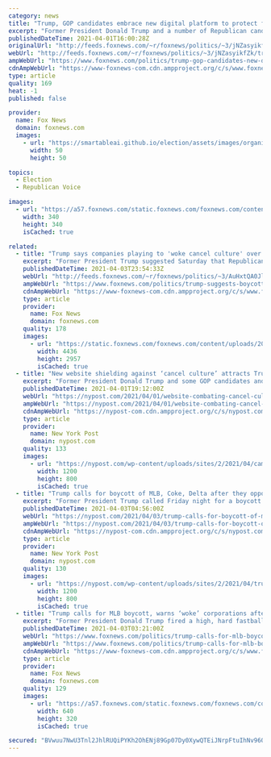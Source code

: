 ```yaml
---
category: news
title: "Trump, GOP candidates embrace new digital platform to protect from 'cancel culture'"
excerpt: "Former President Donald Trump and a number of Republican candidates and organizations are now using Campaign Nucleus, a platform created by former Trump campaign manager Brad Parscale and his team, to \"protect\" conservatives against \"cancel culture,\" Fox News has learned."
publishedDateTime: 2021-04-01T16:00:28Z
originalUrl: "http://feeds.foxnews.com/~r/foxnews/politics/~3/jNZasyikfZk/trump-gop-candidates-new-digital-platform-cancel-culture"
webUrl: "http://feeds.foxnews.com/~r/foxnews/politics/~3/jNZasyikfZk/trump-gop-candidates-new-digital-platform-cancel-culture"
ampWebUrl: "https://www.foxnews.com/politics/trump-gop-candidates-new-digital-platform-cancel-culture.amp"
cdnAmpWebUrl: "https://www-foxnews-com.cdn.ampproject.org/c/s/www.foxnews.com/politics/trump-gop-candidates-new-digital-platform-cancel-culture.amp"
type: article
quality: 169
heat: -1
published: false

provider:
  name: Fox News
  domain: foxnews.com
  images:
    - url: "https://smartableai.github.io/election/assets/images/organizations/foxnews.com-50x50.jpg"
      width: 50
      height: 50

topics:
  - Election
  - Republican Voice

images:
  - url: "https://a57.foxnews.com/static.foxnews.com/foxnews.com/content/uploads/2020/10/340/340/brooke-singman-headshot.jpg?ve=1&tl=1"
    width: 340
    height: 340
    isCached: true

related:
  - title: "Trump says companies playing to 'woke cancel culture' over Ga. election bill, calls for boycott"
    excerpt: "Former President Trump suggested Saturday that Republicans take a page out of what he sees as Democrats' playbook by boycotting the major businesses that have condemned Georgia's new election reform. "
    publishedDateTime: 2021-04-03T23:54:33Z
    webUrl: "http://feeds.foxnews.com/~r/foxnews/politics/~3/AuHxtQA0JlU/trump-suggests-boycotting-ga-businesses-that-condemn-new-voting-law-we-can-play-the-game-better-than-them"
    ampWebUrl: "https://www.foxnews.com/politics/trump-suggests-boycotting-ga-businesses-that-condemn-new-voting-law-we-can-play-the-game-better-than-them.amp"
    cdnAmpWebUrl: "https://www-foxnews-com.cdn.ampproject.org/c/s/www.foxnews.com/politics/trump-suggests-boycotting-ga-businesses-that-condemn-new-voting-law-we-can-play-the-game-better-than-them.amp"
    type: article
    provider:
      name: Fox News
      domain: foxnews.com
    quality: 178
    images:
      - url: "https://static.foxnews.com/foxnews.com/content/uploads/2018/09/rtx25h92.jpg"
        width: 4436
        height: 2957
        isCached: true
  - title: "New website shielding against ‘cancel culture’ attracts Trump, GOP: report"
    excerpt: "Former President Donald Trump and some GOP candidates and organizations are migrating to an online platform created by the Trump campaign’s former manager​ to protect conservative campaigns"
    publishedDateTime: 2021-04-01T19:12:00Z
    webUrl: "https://nypost.com/2021/04/01/website-combating-cancel-culture-attracts-trump-gop-report/"
    ampWebUrl: "https://nypost.com/2021/04/01/website-combating-cancel-culture-attracts-trump-gop-report/amp/"
    cdnAmpWebUrl: "https://nypost-com.cdn.ampproject.org/c/s/nypost.com/2021/04/01/website-combating-cancel-culture-attracts-trump-gop-report/amp/"
    type: article
    provider:
      name: New York Post
      domain: nypost.com
    quality: 133
    images:
      - url: "https://nypost.com/wp-content/uploads/sites/2/2021/04/campaign-nucleus-hp.jpg?quality=90&strip=all&w=1200"
        width: 1200
        height: 800
        isCached: true
  - title: "Trump calls for boycott of MLB, Coke, Delta after they opposed Georgia voting law"
    excerpt: "Former President Trump called Friday night for a boycott of Major League Baseball, Coke and Delta Airlines — and all other companies that have pulled out of Georgia or otherwise protested"
    publishedDateTime: 2021-04-03T04:56:00Z
    webUrl: "https://nypost.com/2021/04/03/trump-calls-for-boycott-of-mlb-coke-and-delta-airlines/"
    ampWebUrl: "https://nypost.com/2021/04/03/trump-calls-for-boycott-of-mlb-coke-and-delta-airlines/amp/"
    cdnAmpWebUrl: "https://nypost-com.cdn.ampproject.org/c/s/nypost.com/2021/04/03/trump-calls-for-boycott-of-mlb-coke-and-delta-airlines/amp/"
    type: article
    provider:
      name: New York Post
      domain: nypost.com
    quality: 130
    images:
      - url: "https://nypost.com/wp-content/uploads/sites/2/2021/04/trump-urges-boycot-companies-criticizing-georgia-86.jpg?quality=90&strip=all&w=1200"
        width: 1200
        height: 800
        isCached: true
  - title: "Trump calls for MLB boycott, warns ‘woke’ corporations after All-Star Game pullout"
    excerpt: "Former President Donald Trump fired a high, hard fastball at Major League Baseball on Friday night, urging fans to boycott the \"national pastime\" over its decision to pull this year’s All-Star Game from the Atlanta area."
    publishedDateTime: 2021-04-03T03:21:00Z
    webUrl: "https://www.foxnews.com/politics/trump-calls-for-mlb-boycott-warns-woke-corporations-after-all-star-game-pullout"
    ampWebUrl: "https://www.foxnews.com/politics/trump-calls-for-mlb-boycott-warns-woke-corporations-after-all-star-game-pullout.amp"
    cdnAmpWebUrl: "https://www-foxnews-com.cdn.ampproject.org/c/s/www.foxnews.com/politics/trump-calls-for-mlb-boycott-warns-woke-corporations-after-all-star-game-pullout.amp"
    type: article
    provider:
      name: Fox News
      domain: foxnews.com
    quality: 129
    images:
      - url: "https://a57.foxnews.com/static.foxnews.com/foxnews.com/content/uploads/2019/05/640/320/MLB-Trump-Red-Sox.jpg?ve=1&tl=1"
        width: 640
        height: 320
        isCached: true

secured: "BVwuu7NwU3Tnl2JhlRUQiPYKh2OhENj89Gp07Dy0XywQTEiJNrpFtuIhNv96QFkCYLbPIBcoz3flJvzdpkxyKc5gv+FusOTjuX9w7PkUyeOFnqvhxXbaZCWPKj2SGOvsbAjn/KUUX0PCWh1EXHRwE/u8k993fciktGPETmx5IRzLd2t+UkJuc/o0SOmE5Bi6Bo+MiVLW4NqX2kTHUCABcsWv6bjVYZ2qko9U7DmMPua+re88LHE8s29Hz4PbQFDmMlR2MOyWT84ZzS/Z7RBnCVhR4fyfXudc+cNDkBYBOBdmMvqFpltgpDtDeggNNPqYJiVLP0T+dyUoRaGV5z0b5sQoZSpV7E+gO1sNfqIrR/c=;o+azzjrRkU/Mzva5U8Y+Lw=="
---
```


